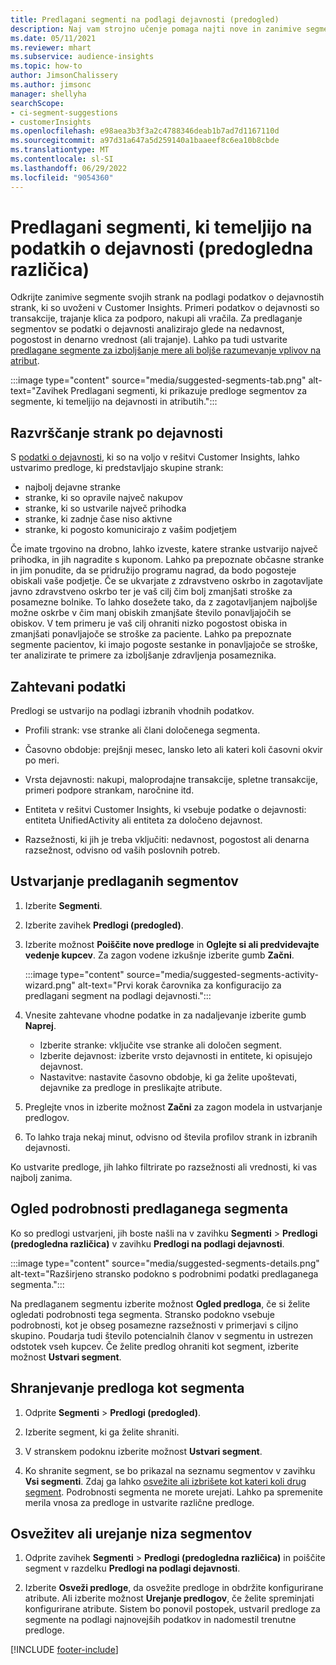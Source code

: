 ```yaml
---
title: Predlagani segmenti na podlagi dejavnosti (predogled)
description: Naj vam strojno učenje pomaga najti nove in zanimive segmente na podlagi dejavnosti strank.
ms.date: 05/11/2021
ms.reviewer: mhart
ms.subservice: audience-insights
ms.topic: how-to
author: JimsonChalissery
ms.author: jimsonc
manager: shellyha
searchScope:
- ci-segment-suggestions
- customerInsights
ms.openlocfilehash: e98aea3b3f3a2c4788346deab1b7ad7d1167110d
ms.sourcegitcommit: a97d31a647a5d259140a1baaeef8c6ea10b8cbde
ms.translationtype: MT
ms.contentlocale: sl-SI
ms.lasthandoff: 06/29/2022
ms.locfileid: "9054360"
---
```

# <a name="suggested-segments-based-on-activity-data-preview"></a>Predlagani segmenti, ki temeljijo na podatkih o dejavnosti (predogledna različica)

Odkrijte zanimive segmente svojih strank na podlagi podatkov o dejavnostih strank, ki so uvoženi v Customer Insights. Primeri podatkov o dejavnosti so transakcije, trajanje klica za podporo, nakupi ali vračila. Za predlaganje segmentov se podatki o dejavnosti analizirajo glede na nedavnost, pogostost in denarno vrednost (ali trajanje). Lahko pa tudi ustvarite [predlagane segmente za izboljšanje mere ali boljše razumevanje vplivov na atribut](suggested-segments.md).

:::image type="content" source="media/suggested-segments-tab.png" alt-text="Zavihek Predlagani segmenti, ki prikazuje predloge segmentov za segmente, ki temeljijo na dejavnosti in atributih.":::

## <a name="categorize-customers-by-activity"></a>Razvrščanje strank po dejavnosti

S [podatki o dejavnosti](activities.md), ki so na voljo v rešitvi Customer Insights, lahko ustvarimo predloge, ki predstavljajo skupine strank:

- najbolj dejavne stranke 
- stranke, ki so opravile največ nakupov 
- stranke, ki so ustvarile največ prihodka 
- stranke, ki zadnje čase niso aktivne 
- stranke, ki pogosto komunicirajo z vašim podjetjem  

Če imate trgovino na drobno, lahko izveste, katere stranke ustvarijo največ prihodka, in jih nagradite s kuponom. Lahko pa prepoznate občasne stranke in jim ponudite, da se pridružijo programu nagrad, da bodo pogosteje obiskali vaše podjetje.
Če se ukvarjate z zdravstveno oskrbo in zagotavljate javno zdravstveno oskrbo ter je vaš cilj čim bolj zmanjšati stroške za posamezne bolnike. To lahko dosežete tako, da z zagotavljanjem najboljše možne oskrbe v čim manj obiskih zmanjšate število ponavljajočih se obiskov. V tem primeru je vaš cilj ohraniti nizko pogostost obiska in zmanjšati ponavljajoče se stroške za paciente. Lahko pa prepoznate segmente pacientov, ki imajo pogoste sestanke in ponavljajoče se stroške, ter analizirate te primere za izboljšanje zdravljenja posameznika. 

## <a name="required-data"></a>Zahtevani podatki

Predlogi se ustvarijo na podlagi izbranih vhodnih podatkov. 

- Profili strank: vse stranke ali člani določenega segmenta. 

- Časovno obdobje: prejšnji mesec, lansko leto ali kateri koli časovni okvir po meri.

- Vrsta dejavnosti: nakupi, maloprodajne transakcije, spletne transakcije, primeri podpore strankam, naročnine itd.  

- Entiteta v rešitvi Customer Insights, ki vsebuje podatke o dejavnosti: entiteta UnifiedActivity ali entiteta za določeno dejavnost. 

- Razsežnosti, ki jih je treba vključiti: nedavnost, pogostost ali denarna razsežnost, odvisno od vaših poslovnih potreb.

## <a name="generate-suggested-segments"></a>Ustvarjanje predlaganih segmentov

1. Izberite **Segmenti**.

1. Izberite zavihek **Predlogi (predogled)**.

1. Izberite možnost **Poiščite nove predloge** in **Oglejte si ali predvidevajte vedenje kupcev**. Za zagon vodene izkušnje izberite gumb **Začni**.

   :::image type="content" source="media/suggested-segments-activity-wizard.png" alt-text="Prvi korak čarovnika za konfiguracijo za predlagani segment na podlagi dejavnosti.":::

1. Vnesite zahtevane vhodne podatke in za nadaljevanje izberite gumb **Naprej**.

   - Izberite stranke: vključite vse stranke ali določen segment.
   - Izberite dejavnost: izberite vrsto dejavnosti in entitete, ki opisujejo dejavnost.
   - Nastavitve: nastavite časovno obdobje, ki ga želite upoštevati, dejavnike za predloge in preslikajte atribute.

1. Preglejte vnos in izberite možnost **Začni** za zagon modela in ustvarjanje predlogov.

1. To lahko traja nekaj minut, odvisno od števila profilov strank in izbranih dejavnosti. 

Ko ustvarite predloge, jih lahko filtrirate po razsežnosti ali vrednosti, ki vas najbolj zanima. 

## <a name="view-details-of-a-suggested-segment"></a>Ogled podrobnosti predlaganega segmenta

Ko so predlogi ustvarjeni, jih boste našli na v zavihku **Segmenti** > **Predlogi (predogledna različica)** v zavihku **Predlogi na podlagi dejavnosti**.

:::image type="content" source="media/suggested-segments-details.png" alt-text="Razširjeno stransko podokno s podrobnimi podatki predlaganega segmenta.":::

Na predlaganem segmentu izberite možnost **Ogled predloga**, če si želite ogledati podrobnosti tega segmenta. Stransko podokno vsebuje podrobnosti, kot je obseg posamezne razsežnosti v primerjavi s ciljno skupino. Poudarja tudi število potencialnih članov v segmentu in ustrezen odstotek vseh kupcev. Če želite predlog ohraniti kot segment, izberite možnost **Ustvari segment**.    

## <a name="save-a-suggestion-as-a-segment"></a>Shranjevanje predloga kot segmenta

1. Odprite **Segmenti** > **Predlogi (predogled)**.

1. Izberite segment, ki ga želite shraniti. 

1. V stranskem podoknu izberite možnost **Ustvari segment**. 

1. Ko shranite segment, se bo prikazal na seznamu segmentov v zavihku **Vsi segmenti**. Zdaj ga lahko [osvežite ali izbrišete kot kateri koli drug segment](segments.md). Podrobnosti segmenta ne morete urejati. Lahko pa spremenite merila vnosa za predloge in ustvarite različne predloge.

## <a name="refresh-or-edit-a-set-of-suggestions"></a>Osvežitev ali urejanje niza segmentov

1. Odprite zavihek **Segmenti** > **Predlogi (predogledna različica)** in poiščite segment v razdelku **Predlogi na podlagi dejavnosti**.

1. Izberite **Osveži predloge**, da osvežite predloge in obdržite konfigurirane atribute. Ali izberite možnost **Urejanje predlogov**, če želite spreminjati konfigurirane atribute. Sistem bo ponovil postopek, ustvaril predloge za segmente na podlagi najnovejših podatkov in nadomestil trenutne predloge.

[!INCLUDE [footer-include](includes/footer-banner.md)]
